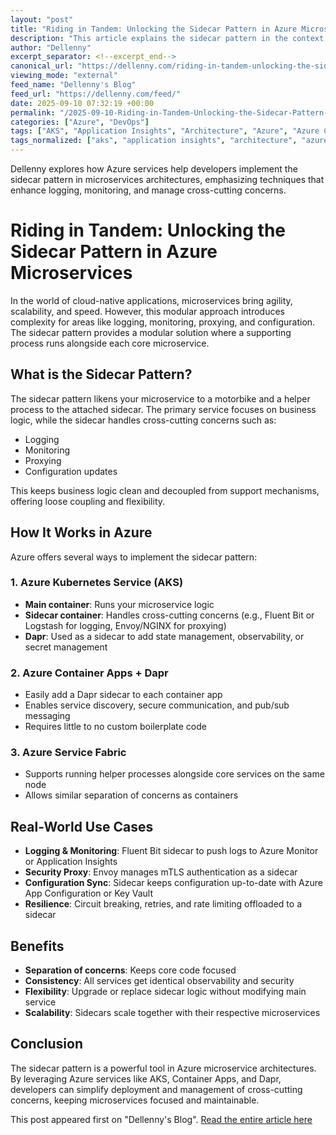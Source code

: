 ```yaml
---
layout: "post"
title: "Riding in Tandem: Unlocking the Sidecar Pattern in Azure Microservices"
description: "This article explains the sidecar pattern in the context of Azure-based microservices architectures. It explores how Azure Kubernetes Service, Azure Container Apps with Dapr, and Azure Service Fabric all facilitate the implementation of sidecar containers to address common challenges such as logging, monitoring, security, and configuration management in cloud-native applications."
author: "Dellenny"
excerpt_separator: <!--excerpt_end-->
canonical_url: "https://dellenny.com/riding-in-tandem-unlocking-the-sidecar-pattern-in-azure-microservices/"
viewing_mode: "external"
feed_name: "Dellenny's Blog"
feed_url: "https://dellenny.com/feed/"
date: 2025-09-10 07:32:19 +00:00
permalink: "/2025-09-10-Riding-in-Tandem-Unlocking-the-Sidecar-Pattern-in-Azure-Microservices.html"
categories: ["Azure", "DevOps"]
tags: ["AKS", "Application Insights", "Architecture", "Azure", "Azure Container Apps", "Azure Monitor", "Azure Service Fabric", "Cloud Native", "Configuration", "Cross Cutting Concerns", "Dapr", "DevOps", "Envoy", "Fluent Bit", "Logging", "Logstash", "Microservices", "Monitoring", "Posts", "Proxy", "Sidecar Pattern", "Solution Architecture"]
tags_normalized: ["aks", "application insights", "architecture", "azure", "azure container apps", "azure monitor", "azure service fabric", "cloud native", "configuration", "cross cutting concerns", "dapr", "devops", "envoy", "fluent bit", "logging", "logstash", "microservices", "monitoring", "posts", "proxy", "sidecar pattern", "solution architecture"]
---
```


Dellenny explores how Azure services help developers implement the sidecar pattern in microservices architectures, emphasizing techniques that enhance logging, monitoring, and manage cross-cutting concerns.<!--excerpt_end-->

# Riding in Tandem: Unlocking the Sidecar Pattern in Azure Microservices

In the world of cloud-native applications, microservices bring agility, scalability, and speed. However, this modular approach introduces complexity for areas like logging, monitoring, proxying, and configuration. The sidecar pattern provides a modular solution where a supporting process runs alongside each core microservice.

## What is the Sidecar Pattern?

The sidecar pattern likens your microservice to a motorbike and a helper process to the attached sidecar. The primary service focuses on business logic, while the sidecar handles cross-cutting concerns such as:

- Logging
- Monitoring
- Proxying
- Configuration updates

This keeps business logic clean and decoupled from support mechanisms, offering loose coupling and flexibility.

## How It Works in Azure

Azure offers several ways to implement the sidecar pattern:

### 1. Azure Kubernetes Service (AKS)

- **Main container**: Runs your microservice logic
- **Sidecar container**: Handles cross-cutting concerns (e.g., Fluent Bit or Logstash for logging, Envoy/NGINX for proxying)
- **Dapr**: Used as a sidecar to add state management, observability, or secret management

### 2. Azure Container Apps + Dapr

- Easily add a Dapr sidecar to each container app
- Enables service discovery, secure communication, and pub/sub messaging
- Requires little to no custom boilerplate code

### 3. Azure Service Fabric

- Supports running helper processes alongside core services on the same node
- Allows similar separation of concerns as containers

## Real-World Use Cases

- **Logging & Monitoring**: Fluent Bit sidecar to push logs to Azure Monitor or Application Insights
- **Security Proxy**: Envoy manages mTLS authentication as a sidecar
- **Configuration Sync**: Sidecar keeps configuration up-to-date with Azure App Configuration or Key Vault
- **Resilience**: Circuit breaking, retries, and rate limiting offloaded to a sidecar

## Benefits

- **Separation of concerns**: Keeps core code focused
- **Consistency**: All services get identical observability and security
- **Flexibility**: Upgrade or replace sidecar logic without modifying main service
- **Scalability**: Sidecars scale together with their respective microservices

## Conclusion

The sidecar pattern is a powerful tool in Azure microservice architectures. By leveraging Azure services like AKS, Container Apps, and Dapr, developers can simplify deployment and management of cross-cutting concerns, keeping microservices focused and maintainable.

This post appeared first on "Dellenny's Blog". [Read the entire article here](https://dellenny.com/riding-in-tandem-unlocking-the-sidecar-pattern-in-azure-microservices/)
